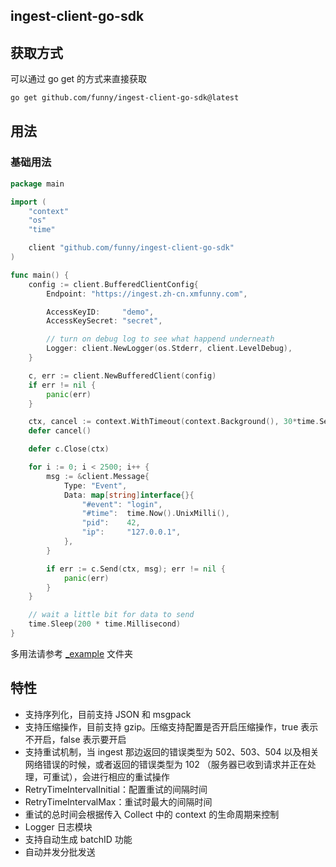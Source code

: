 ingest-client-go-sdk
---

## 获取方式

可以通过 go get 的方式来直接获取

```bash
go get github.com/funny/ingest-client-go-sdk@latest
```

## 用法

### 基础用法
```go
package main

import (
	"context"
	"os"
	"time"

	client "github.com/funny/ingest-client-go-sdk"
)

func main() {
	config := client.BufferedClientConfig{
		Endpoint: "https://ingest.zh-cn.xmfunny.com",

		AccessKeyID:     "demo",
		AccessKeySecret: "secret",

		// turn on debug log to see what happend underneath
		Logger: client.NewLogger(os.Stderr, client.LevelDebug),
	}

	c, err := client.NewBufferedClient(config)
	if err != nil {
		panic(err)
	}

	ctx, cancel := context.WithTimeout(context.Background(), 30*time.Second)
	defer cancel()

	defer c.Close(ctx)

	for i := 0; i < 2500; i++ {
		msg := &client.Message{
			Type: "Event",
			Data: map[string]interface{}{
				"#event": "login",
				"#time":  time.Now().UnixMilli(),
				"pid":    42,
				"ip":     "127.0.0.1",
			},
		}

		if err := c.Send(ctx, msg); err != nil {
			panic(err)
		}
	}

	// wait a little bit for data to send
	time.Sleep(200 * time.Millisecond)
}
```

多用法请参考 [_example](_example) 文件夹

## 特性
- 支持序列化，目前支持 JSON 和 msgpack
- 支持压缩操作，目前支持 gzip。压缩支持配置是否开启压缩操作，true 表示不开启，false 表示要开启
- 支持重试机制，当 ingest 那边返回的错误类型为 502、503、504 以及相关网络错误的时候，或者返回的错误类型为 102 （服务器已收到请求并正在处理，可重试），会进行相应的重试操作
- RetryTimeIntervalInitial：配置重试的间隔时间
- RetryTimeIntervalMax：重试时最大的间隔时间
- 重试的总时间会根据传入 Collect 中的 context 的生命周期来控制
- Logger 日志模块
- 支持自动生成 batchID 功能
- 自动并发分批发送
